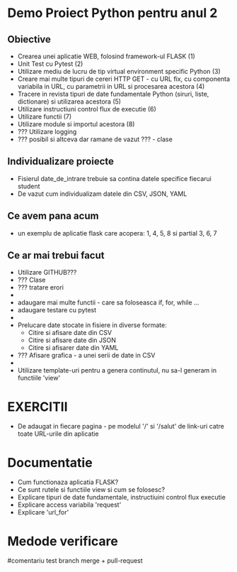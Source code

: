 Demo Proiect Python pentru anul 2 
============================

Obiective
---------------------------
* Crearea unei aplicatie WEB, folosind framework-ul FLASK (1)
* Unit Test cu Pytest (2)
* Utilizare mediu de lucru de tip virtual environment specific Python (3)
* Creare mai multe tipuri de cereri HTTP GET - cu URL fix, cu componenta variabila in URL, cu parametrii in URL si procesarea acestora (4)
* Tracere in revista tipuri de date fundamentale Python (siruri, liste, dictionare) si utilizarea acestora (5)
* Utilizare instructiuni control flux de executie (6)
* Utilizare functii (7)
* Utilizare module si importul acestora (8)
* ??? Utilizare logging
* ??? posibil si altceva dar ramane de vazut ??? - clase

Individualizare proiecte
-----------------------------
* Fisierul date_de_intrare trebuie sa contina datele specifice fiecarui student
* De vazut cum individualizam datele din CSV, JSON, YAML

Ce avem pana acum
------------------------------
* un exemplu de aplicatie flask care acopera: 1, 4, 5, 8 si partial 3, 6, 7

Ce ar mai trebui facut
------------------------------
* Utilizare GITHUB???
* ??? Clase
* ??? tratare erori
*
* adaugare mai multe functii - care sa foloseasca if, for, while ...
* adaugare testare cu pytest
* 
* Prelucare date stocate in fisiere in diverse formate:
  * Citire si afisare date din CSV
  * Citire si afisare date din JSON
  * Citire si afisarer date din YAML
* ??? Afisare grafica - a unei serii de date in CSV
*
* Utilizare template-uri pentru a genera continutul, nu sa-l generam in functiile 'view' 

  
EXERCITII
================================
* De adaugat in fiecare pagina - pe modelul '/' si '/salut' de link-uri catre toate URL-urile din aplicatie

Documentatie
================================
* Cum functionaza aplicatia FLASK?
* Ce sunt rutele si functiile view si cum se folosesc?
* Explicare tipuri de date fundamentale, instructiuini control flux executie
* Explicare access variabila 'request'
* Explicare 'url_for'


Medode verificare
================================

#comentariu test branch merge + pull-request
